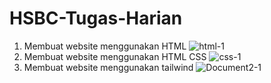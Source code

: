 # HSBC-Tugas-Harian
1. Membuat website menggunakan HTML
![html-1](https://github.com/medof1/HSBC-Tugas-Harian/assets/101329105/1c980881-132d-469e-82ef-c498284551d7)
2. Membuat website menggunakan HTML CSS
![css-1](https://github.com/medof1/HSBC-Tugas-Harian/assets/101329105/cacbfb0b-6ee1-4834-b66b-dbc1e68232d2)
3. Membuat website menggunakan tailwind
![Document2-1](https://github.com/medof1/HSBC-Tugas/assets/101329105/53b97465-0e12-4c64-8824-db96dd593df7)
